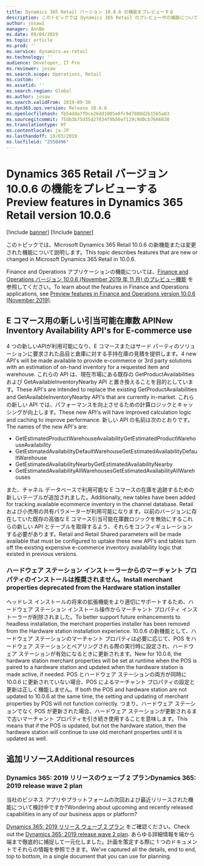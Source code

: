 ```yaml
---
title: Dynamics 365 Retail バージョン 10.0.6 の機能をプレビューする
description: このトピックでは Dynamics 365 Retail のプレビュー中の機能について説明します。
author: josaw1
manager: AnnBe
ms.date: 09/04/2019
ms.topic: article
ms.prod: ''
ms.service: dynamics-ax-retail
ms.technology: ''
audience: Developer, IT Pro
ms.reviewer: josaw
ms.search.scope: Operations, Retail
ms.custom: ''
ms.assetid: ''
ms.search.region: Global
ms.author: josaw
ms.search.validFrom: 2019-09-30
ms.dyn365.ops.version: Release 10.0.6
ms.openlocfilehash: fb54dda7f0ce26dd1005e0fc947888d2b15b5a83
ms.sourcegitcommit: 75db3b75d35d27034f9b56e7119c9d0cb7666830
ms.translationtype: HT
ms.contentlocale: ja-JP
ms.lasthandoff: 10/03/2019
ms.locfileid: "2550496"
---
```

# <a name="preview-features-in-dynamics-365-retail-version-1006"></a><span data-ttu-id="58a69-103">Dynamics 365 Retail バージョン 10.0.6 の機能をプレビューする</span><span class="sxs-lookup"><span data-stu-id="58a69-103">Preview features in Dynamics 365 Retail version 10.0.6</span></span>

[!include [banner](../../includes/preview-banner.md)]
[!include [banner](../../includes/banner.md)]

<span data-ttu-id="58a69-104">このトピックでは、Microsoft Dynamics 365 Retail 10.0.6 の新機能または変更された機能について説明します。</span><span class="sxs-lookup"><span data-stu-id="58a69-104">This topic describes features that are new or changed in Microsoft Dynamics 365 Retail in 10.0.6.</span></span> 

<span data-ttu-id="58a69-105">Finance and Operations アプリケーションの機能については、[Finance and Operations バージョン 10.0.6 (November 2019 年 11 月) のプレビュー機能](https://docs.microsoft.com/dynamics365/unified-operations/fin-and-ops/get-started/whats-new-changed-10-0-6) を参照してください。</span><span class="sxs-lookup"><span data-stu-id="58a69-105">To learn about the features in Finance and Operations applications, see [Preview features in Finance and Operations version 10.0.6 (November 2019)](https://docs.microsoft.com/dynamics365/unified-operations/fin-and-ops/get-started/whats-new-changed-10-0-6).</span></span>

## <a name="new-inventory-availability-apis-for-e-commerce-use"></a><span data-ttu-id="58a69-106">E コマース用の新しい引当可能在庫数 API</span><span class="sxs-lookup"><span data-stu-id="58a69-106">New Inventory Availability API's for E-commerce use</span></span>
<span data-ttu-id="58a69-107">4 つの新しいAPIが利用可能になり、E コマースまたはサード パーティのソリューションに要求された品目と倉庫に対する手持在庫の見積を提供します。</span><span class="sxs-lookup"><span data-stu-id="58a69-107">4 new API's will be made available to provide e-commerce or 3rd party solutions with an estimation of on-hand inventory for a requested item and warehouse.</span></span>  <span data-ttu-id="58a69-108">これらの API は、現在市場にある既存の GetProductAvailabilities および GetAvailableInventoryNearby API と置き換えることを目的としています。</span><span class="sxs-lookup"><span data-stu-id="58a69-108">These API's are intended to replace the existing GetProductAvailabilities and GetAvailableInventoryNearby API's that are currently in-market.</span></span>   <span data-ttu-id="58a69-109">これらの新しい API では、パフォーマンスを向上させるための計算ロジックとキャッシングが向上します。</span><span class="sxs-lookup"><span data-stu-id="58a69-109">These new API's will have improved calculation logic and caching to improve performance.</span></span>  <span data-ttu-id="58a69-110">新しい API の名前は次のとおりです。</span><span class="sxs-lookup"><span data-stu-id="58a69-110">The names of the new API's are:</span></span>
* <span data-ttu-id="58a69-111">GetEstimatedProductWarehouseAvailability</span><span class="sxs-lookup"><span data-stu-id="58a69-111">GetEstimatedProductWarehouseAvailability</span></span>
* <span data-ttu-id="58a69-112">GetEstimatedAvailabilityDefaultWarehouse</span><span class="sxs-lookup"><span data-stu-id="58a69-112">GetEstimatedAvailabilityDefaultWarehouse</span></span>
* <span data-ttu-id="58a69-113">GetEstimatedAvailabilityNearby</span><span class="sxs-lookup"><span data-stu-id="58a69-113">GetEstimatedAvailabilityNearby</span></span>
* <span data-ttu-id="58a69-114">GetEstimatedAvailabilityAllWarehouses</span><span class="sxs-lookup"><span data-stu-id="58a69-114">GetEstimatedAvailabilityAllWarehouses</span></span>

<span data-ttu-id="58a69-115">また、チャネル データベースで利用可能な E コマースの在庫を追跡するための新しいテーブルが追加されました。</span><span class="sxs-lookup"><span data-stu-id="58a69-115">Additionally, new tables have been added for tracking available ecommerce inventory in the channel database.</span></span>  <span data-ttu-id="58a69-116">Retail および小売用の共有パラメーターが利用可能になります。以前のバージョンに存在していた既存の高価な E コマース引当可能在庫数ロジックを無効にするこれらの新しい API とテーブルを取得するよう、それらをコンフィギュレーションする必要があります。</span><span class="sxs-lookup"><span data-stu-id="58a69-116">Retail and Retail Shared parameters will be made available that must be configured to uptake these new API's and tables turn off the existing expensive e-commerce inventory availability logic that existed in previous versions.</span></span>

### <a name="install-merchant-properties-deprecated-from-the-hardware-station-installer"></a><span data-ttu-id="58a69-117">ハードウェア ステーション インストーラーからのマーチャント プロパティのインストールは推奨されません。</span><span class="sxs-lookup"><span data-stu-id="58a69-117">Install merchant properties deprecated from the Hardware station installer</span></span>
<span data-ttu-id="58a69-118">ヘッドレス インストールの将来の拡張機能をより適切にサポートするため、ハードウェア ステーション インストール操作からマーチャント プロパティ インストーラーが削除されました。</span><span class="sxs-lookup"><span data-stu-id="58a69-118">To better support future enhancements to headless installation, the merchant properties installer has been removed from the Hardware station installation experience.</span></span> <span data-ttu-id="58a69-119">10.0.6 の新機能として、ハードウェア ステーションのマーチャント プロパティは必要に応じて、POS をハードウェア ステーションとペアリングされる際の実行時に設定され、ハードウェア ステーションが有効になるときに更新されます。</span><span class="sxs-lookup"><span data-stu-id="58a69-119">New for 10.0.6, the hardware station merchant properties will be set at runtime when the POS is paired to a hardware station and updated when the hardware station is made active, if needed.</span></span> <span data-ttu-id="58a69-120">POS とハードウェア ステーションの両方が同時に 10.0.6 に更新されていない場合、POS によるマーチャント プロパティの設定と更新は正しく機能しません。</span><span class="sxs-lookup"><span data-stu-id="58a69-120">If both the POS and hardware station are not updated to 10.0.6 at the same time, the setting and updating of merchant properties by POS will not function correctly.</span></span> <span data-ttu-id="58a69-121">つまり、ハードウェア ステーションでなく POS が更新された場合、ハードウェア ステーションが更新されるまで古いマーチャント プロパティを引き続き使用することを意味します。</span><span class="sxs-lookup"><span data-stu-id="58a69-121">This means that if the POS is updated, but not the hardware station, then the hardware station will continue to use old merchant properties until it is updated as well.</span></span> 

## <a name="additional-resources"></a><span data-ttu-id="58a69-122">追加リソース</span><span class="sxs-lookup"><span data-stu-id="58a69-122">Additional resources</span></span>

### <a name="dynamics-365-2019-release-wave-2-plan"></a><span data-ttu-id="58a69-123">Dynamics 365: 2019 リリースのウェーブ 2 プラン</span><span class="sxs-lookup"><span data-stu-id="58a69-123">Dynamics 365: 2019 release wave 2 plan</span></span>

<span data-ttu-id="58a69-124">当社のビジネス アプリやプラットフォームの次回および最近リリースされた機能について検討中ですか?</span><span class="sxs-lookup"><span data-stu-id="58a69-124">Wondering about upcoming and recently released capabilities in any of our business apps or platform?</span></span>

<span data-ttu-id="58a69-125">[Dynamics 365: 2019 リリース ウェーブ 2 プラン](https://docs.microsoft.com/en-us/dynamics365-release-plan/2019wave2/index) をご確認ください。</span><span class="sxs-lookup"><span data-stu-id="58a69-125">Check out the [Dynamics 365: 2019 release wave 2 plan](https://docs.microsoft.com/en-us/dynamics365-release-plan/2019wave2/index).</span></span> <span data-ttu-id="58a69-126">あらゆる詳細情報を端から端まで徹底的に捕捉して一元化しました。計画を策定する際に 1 つのドキュメントでそれらの情報を参照できます。</span><span class="sxs-lookup"><span data-stu-id="58a69-126">We've captured all the details, end to end, top to bottom, in a single document that you can use for planning.</span></span>
